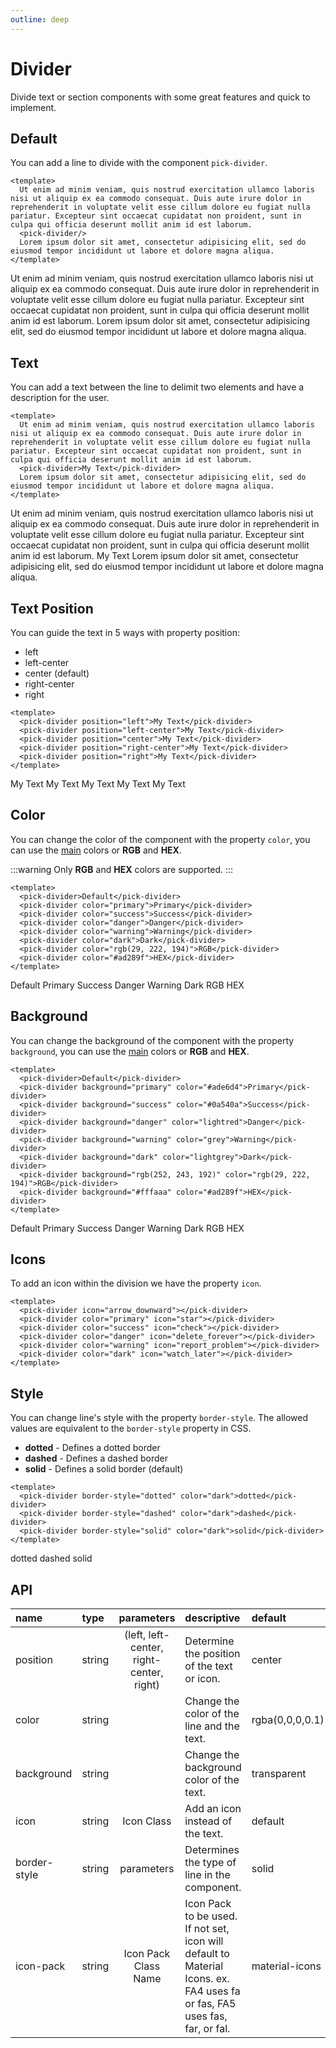 ```yaml
---
outline: deep
---
```


<script setup lang="ts">
  import {pickDivider} from '@elonehoo/pick'
</script>

# Divider

Divide text or section components with some great features and quick to implement.

## Default

You can add a line to divide with the component `pick-divider`.

```vue
<template>
  Ut enim ad minim veniam, quis nostrud exercitation ullamco laboris nisi ut aliquip ex ea commodo consequat. Duis aute irure dolor in reprehenderit in voluptate velit esse cillum dolore eu fugiat nulla pariatur. Excepteur sint occaecat cupidatat non proident, sunt in culpa qui officia deserunt mollit anim id est laborum.
  <pick-divider/>
  Lorem ipsum dolor sit amet, consectetur adipisicing elit, sed do eiusmod tempor incididunt ut labore et dolore magna aliqua.
</template>
```

<div>
  Ut enim ad minim veniam, quis nostrud exercitation ullamco laboris nisi ut aliquip ex ea commodo consequat. Duis aute irure dolor in reprehenderit in voluptate velit esse cillum dolore eu fugiat nulla pariatur. Excepteur sint occaecat cupidatat non proident, sunt in culpa qui officia deserunt mollit anim id est laborum.
  <pick-divider/>
  Lorem ipsum dolor sit amet, consectetur adipisicing elit, sed do eiusmod tempor incididunt ut labore et dolore magna aliqua.
</div>

## Text

You can add a text between the line to delimit two elements and have a description for the user.

```vue
<template>
  Ut enim ad minim veniam, quis nostrud exercitation ullamco laboris nisi ut aliquip ex ea commodo consequat. Duis aute irure dolor in reprehenderit in voluptate velit esse cillum dolore eu fugiat nulla pariatur. Excepteur sint occaecat cupidatat non proident, sunt in culpa qui officia deserunt mollit anim id est laborum.
  <pick-divider>My Text</pick-divider>
  Lorem ipsum dolor sit amet, consectetur adipisicing elit, sed do eiusmod tempor incididunt ut labore et dolore magna aliqua.
</template>
```

<div>
  Ut enim ad minim veniam, quis nostrud exercitation ullamco laboris nisi ut aliquip ex ea commodo consequat. Duis aute irure dolor in reprehenderit in voluptate velit esse cillum dolore eu fugiat nulla pariatur. Excepteur sint occaecat cupidatat non proident, sunt in culpa qui officia deserunt mollit anim id est laborum.
  <pick-divider>My Text</pick-divider>
  Lorem ipsum dolor sit amet, consectetur adipisicing elit, sed do eiusmod tempor incididunt ut labore et dolore magna aliqua.
</div>

## Text Position

You can guide the text in 5 ways with property position:

- left
- left-center
- center (default)
- right-center
- right

```vue
<template>
  <pick-divider position="left">My Text</pick-divider>
  <pick-divider position="left-center">My Text</pick-divider>
  <pick-divider position="center">My Text</pick-divider>
  <pick-divider position="right-center">My Text</pick-divider>
  <pick-divider position="right">My Text</pick-divider>
</template>
```

<div>
  <pick-divider position="left">My Text</pick-divider>
  <pick-divider position="left-center">My Text</pick-divider>
  <pick-divider position="center">My Text</pick-divider>
  <pick-divider position="right-center">My Text</pick-divider>
  <pick-divider position="right">My Text</pick-divider>
</div>

## Color

You can change the color of the component with the property `color`, you can use the [main](./color) colors or **RGB** and **HEX**.

:::warning
Only **RGB** and **HEX** colors are supported.
:::

```vue
<template>
  <pick-divider>Default</pick-divider>
  <pick-divider color="primary">Primary</pick-divider>
  <pick-divider color="success">Success</pick-divider>
  <pick-divider color="danger">Danger</pick-divider>
  <pick-divider color="warning">Warning</pick-divider>
  <pick-divider color="dark">Dark</pick-divider>
  <pick-divider color="rgb(29, 222, 194)">RGB</pick-divider>
  <pick-divider color="#ad289f">HEX</pick-divider>
</template>
```

<div>
  <pick-divider>Default</pick-divider>
  <pick-divider color="primary">Primary</pick-divider>
  <pick-divider color="success">Success</pick-divider>
  <pick-divider color="danger">Danger</pick-divider>
  <pick-divider color="warning">Warning</pick-divider>
  <pick-divider color="dark">Dark</pick-divider>
  <pick-divider color="rgb(29, 222, 194)">RGB</pick-divider>
  <pick-divider color="#ad289f">HEX</pick-divider>
</div>

## Background

You can change the background of the component with the property `background`, you can use the [main](./color) colors or **RGB** and **HEX**.

```vue
<template>
  <pick-divider>Default</pick-divider>
  <pick-divider background="primary" color="#ade6d4">Primary</pick-divider>
  <pick-divider background="success" color="#0a540a">Success</pick-divider>
  <pick-divider background="danger" color="lightred">Danger</pick-divider>
  <pick-divider background="warning" color="grey">Warning</pick-divider>
  <pick-divider background="dark" color="lightgrey">Dark</pick-divider>
  <pick-divider background="rgb(252, 243, 192)" color="rgb(29, 222, 194)">RGB</pick-divider>
  <pick-divider background="#fffaaa" color="#ad289f">HEX</pick-divider>
</template>
```

<div>
  <pick-divider>Default</pick-divider>
  <pick-divider background="primary" color="#ade6d4">Primary</pick-divider>
  <pick-divider background="success" color="#0a540a">Success</pick-divider>
  <pick-divider background="danger" color="lightred">Danger</pick-divider>
  <pick-divider background="warning" color="grey">Warning</pick-divider>
  <pick-divider background="dark" color="lightgrey">Dark</pick-divider>
  <pick-divider background="rgb(252, 243, 192)" color="rgb(29, 222, 194)">RGB</pick-divider>
  <pick-divider background="#fffaaa" color="#ad289f">HEX</pick-divider>
</div>

## Icons

To add an icon within the division we have the property `icon`.

```vue
<template>
  <pick-divider icon="arrow_downward"></pick-divider>
  <pick-divider color="primary" icon="star"></pick-divider>
  <pick-divider color="success" icon="check"></pick-divider>
  <pick-divider color="danger" icon="delete_forever"></pick-divider>
  <pick-divider color="warning" icon="report_problem"></pick-divider>
  <pick-divider color="dark" icon="watch_later"></pick-divider>
</template>
```

<div>
  <pick-divider icon="arrow_downward"></pick-divider>
  <pick-divider color="primary" icon="star"></pick-divider>
  <pick-divider color="success" icon="check"></pick-divider>
  <pick-divider color="danger" icon="delete_forever"></pick-divider>
  <pick-divider color="warning" icon="report_problem"></pick-divider>
  <pick-divider color="dark" icon="watch_later"></pick-divider>
</div>

## Style

You can change line's style with the property `border-style`. The allowed values ​​are equivalent to the `border-style` property in CSS.

- **dotted** - Defines a dotted border
- **dashed** - Defines a dashed border
- **solid** - Defines a solid border (default)

```vue
<template>
  <pick-divider border-style="dotted" color="dark">dotted</pick-divider>
  <pick-divider border-style="dashed" color="dark">dashed</pick-divider>
  <pick-divider border-style="solid" color="dark">solid</pick-divider>
</template>
```

<div>
  <pick-divider border-style="dotted" color="dark">dotted</pick-divider>
  <pick-divider border-style="dashed" color="dark">dashed</pick-divider>
  <pick-divider border-style="solid" color="dark">solid</pick-divider>
</div>

## API

| name | type | parameters | descriptive | default |
| :---- | :---- | :----------: | :----------- | :------- |
| position | string | (left, left-center, right-center, right) | Determine the position of the text or icon. | center |
| color | string | | Change the color of the line and the text. | rgba(0,0,0,0.1) |
| background | string | | Change the background color of the text. | transparent |
| icon | string | Icon Class | 	Add an icon instead of the text. | default |
| border-style | string | parameters | Determines the type of line in the component. | solid |
| icon-pack | string | Icon Pack Class Name | Icon Pack to be used. If not set, icon will default to Material Icons. ex. FA4 uses fa or fas, FA5 uses fas, far, or fal. | material-icons |

